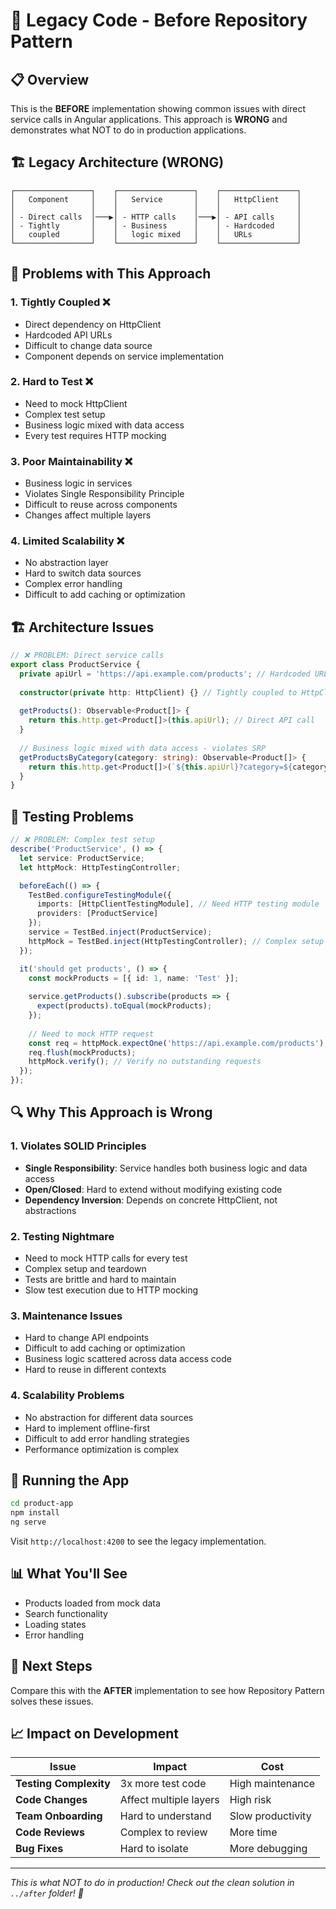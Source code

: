 # 🚨 Legacy Code - Before Repository Pattern

## 📋 Overview

This is the **BEFORE** implementation showing common issues with direct service calls in Angular applications. This approach is **WRONG** and demonstrates what NOT to do in production applications.

## 🏗️ Legacy Architecture (WRONG)

```
┌─────────────────┐    ┌─────────────────┐    ┌─────────────────┐
│   Component     │    │   Service       │    │   HttpClient    │
│                 │    │                 │    │                 │
│ - Direct calls  │───▶│ - HTTP calls    │───▶│ - API calls     │
│ - Tightly       │    │ - Business      │    │ - Hardcoded     │
│   coupled       │    │   logic mixed   │    │   URLs          │
└─────────────────┘    └─────────────────┘    └─────────────────┘
```

## 🚨 Problems with This Approach

### 1. **Tightly Coupled** ❌
- Direct dependency on HttpClient
- Hardcoded API URLs
- Difficult to change data source
- Component depends on service implementation

### 2. **Hard to Test** ❌
- Need to mock HttpClient
- Complex test setup
- Business logic mixed with data access
- Every test requires HTTP mocking

### 3. **Poor Maintainability** ❌
- Business logic in services
- Violates Single Responsibility Principle
- Difficult to reuse across components
- Changes affect multiple layers

### 4. **Limited Scalability** ❌
- No abstraction layer
- Hard to switch data sources
- Complex error handling
- Difficult to add caching or optimization

## 🏗️ Architecture Issues

```typescript
// ❌ PROBLEM: Direct service calls
export class ProductService {
  private apiUrl = 'https://api.example.com/products'; // Hardcoded URL
  
  constructor(private http: HttpClient) {} // Tightly coupled to HttpClient
  
  getProducts(): Observable<Product[]> {
    return this.http.get<Product[]>(this.apiUrl); // Direct API call
  }
  
  // Business logic mixed with data access - violates SRP
  getProductsByCategory(category: string): Observable<Product[]> {
    return this.http.get<Product[]>(`${this.apiUrl}?category=${category}`);
  }
}
```

## 🧪 Testing Problems

```typescript
// ❌ PROBLEM: Complex test setup
describe('ProductService', () => {
  let service: ProductService;
  let httpMock: HttpTestingController;

  beforeEach(() => {
    TestBed.configureTestingModule({
      imports: [HttpClientTestingModule], // Need HTTP testing module
      providers: [ProductService]
    });
    service = TestBed.inject(ProductService);
    httpMock = TestBed.inject(HttpTestingController); // Complex setup
  });

  it('should get products', () => {
    const mockProducts = [{ id: 1, name: 'Test' }];
    
    service.getProducts().subscribe(products => {
      expect(products).toEqual(mockProducts);
    });
    
    // Need to mock HTTP request
    const req = httpMock.expectOne('https://api.example.com/products');
    req.flush(mockProducts);
    httpMock.verify(); // Verify no outstanding requests
  });
});
```

## 🔍 Why This Approach is Wrong

### **1. Violates SOLID Principles**
- **Single Responsibility**: Service handles both business logic and data access
- **Open/Closed**: Hard to extend without modifying existing code
- **Dependency Inversion**: Depends on concrete HttpClient, not abstractions

### **2. Testing Nightmare**
- Need to mock HTTP calls for every test
- Complex setup and teardown
- Tests are brittle and hard to maintain
- Slow test execution due to HTTP mocking

### **3. Maintenance Issues**
- Hard to change API endpoints
- Difficult to add caching or optimization
- Business logic scattered across data access code
- Hard to reuse in different contexts

### **4. Scalability Problems**
- No abstraction for different data sources
- Hard to implement offline-first
- Difficult to add error handling strategies
- Performance optimization is complex

## 🚀 Running the App

```bash
cd product-app
npm install
ng serve
```

Visit `http://localhost:4200` to see the legacy implementation.

## 📊 What You'll See

- Products loaded from mock data
- Search functionality
- Loading states
- Error handling

## 🎯 Next Steps

Compare this with the **AFTER** implementation to see how Repository Pattern solves these issues.

## 📈 Impact on Development

| Issue | Impact | Cost |
|-------|--------|------|
| **Testing Complexity** | 3x more test code | High maintenance |
| **Code Changes** | Affect multiple layers | High risk |
| **Team Onboarding** | Hard to understand | Slow productivity |
| **Code Reviews** | Complex to review | More time |
| **Bug Fixes** | Hard to isolate | More debugging |

---

*This is what NOT to do in production! Check out the clean solution in `../after` folder! 🚀*
